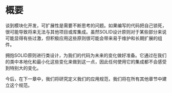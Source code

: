 # 概要

谈到模块化开发，可扩展性是需要不断思考的问题。如果编写的代码把自己锁死，很可能导致将来无法与其他项目或库集成。虽然SOLID设计原则对于某些部分来说可能显得有些过激，但积极应用这些原则很可能会带来易于维护和长期扩展的组件。

拥抱SOLID原则进行类设计，为我们的代码为未来的变化做好准备。它通过在我们的类中本地化和最小化这些变化来做到这一点，因此任何使用它的集成都不会感受到特别大的变化。

今后，在下一章中，我们将研究定义我们的应用规范，我们将在所有其他章节中建立这个规范。

